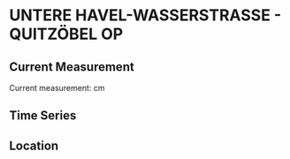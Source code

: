 # UNTERE HAVEL-WASSERSTRASSE - QUITZÖBEL OP

## Current Measurement

Current measurement: <Value topic="rivers/pegel-online/UHW/QUITZOEBEL-OP/measurementValue"/> cm

## Time Series

<TimeSeries topic="rivers/pegel-online/UHW/QUITZOEBEL-OP/measurementValue" period="week" />

## Location

<WorldMap>
  <Marker lat="52.880861557127155" lon="12.005424529549984" labelTopic="rivers/pegel-online/UHW/QUITZOEBEL-OP/measurementValue" />
</WorldMap>
